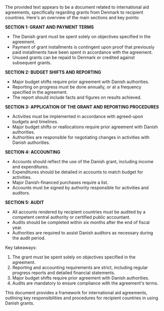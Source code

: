 The provided text appears to be a document related to international aid agreements, specifically regarding grants from Denmark to recipient countries. Here's an overview of the main sections and key points:

**SECTION 1: GRANT AND PAYMENT TERMS**

* The Danish grant must be spent solely on objectives specified in the agreement.
* Payment of grant installments is contingent upon proof that previously paid installments have been spent in accordance with the agreement.
* Unused grants can be repaid to Denmark or credited against subsequent grants.

**SECTION 2: BUDGET SHIFTS AND REPORTING**

* Major budget shifts require prior agreement with Danish authorities.
* Reporting on progress must be done annually, or at a frequency specified in the agreement.
* The report should include facts and figures on results achieved.

**SECTION 3: APPLICATION OF THE GRANT AND REPORTING PROCEDURES**

* Activities must be implemented in accordance with agreed-upon budgets and timelines.
* Major budget shifts or reallocations require prior agreement with Danish authorities.
* Authorities are responsible for negotiating changes in activities with Danish authorities.

**SECTION 4: ACCOUNTING**

* Accounts should reflect the use of the Danish grant, including income and expenditures.
* Expenditures should be detailed in accounts to match budget for activities.
* Major Danish-financed purchases require a list.
* Accounts must be signed by authority responsible for activities and auditors.

**SECTION 5: AUDIT**

* All accounts rendered by recipient countries must be audited by a competent central authority or certified public accountant.
* Audits should be completed within six months after the end of fiscal year.
* Authorities are required to assist Danish auditors as necessary during the audit period.

Key takeaways:

1. The grant must be spent solely on objectives specified in the agreement.
2. Reporting and accounting requirements are strict, including regular progress reports and detailed financial statements.
3. Major budget shifts require prior agreement with Danish authorities.
4. Audits are mandatory to ensure compliance with the agreement's terms.

This document provides a framework for international aid agreements, outlining key responsibilities and procedures for recipient countries in using Danish grants.